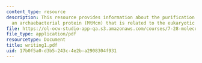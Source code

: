 ```yaml
---
content_type: resource
description: This resource provides information about the purification and characterizationof
  an archaebacterial protein (MtMcm) that is related to the eukaryotic Mcm proteins.
file: https://ol-ocw-studio-app-qa.s3.amazonaws.com/courses/7-28-molecular-biology-spring-2005/17b0f5a0d3b5243c4e2ba2908304f931_writing1.pdf
file_type: application/pdf
resourcetype: Document
title: writing1.pdf
uid: 17b0f5a0-d3b5-243c-4e2b-a2908304f931
---
```

